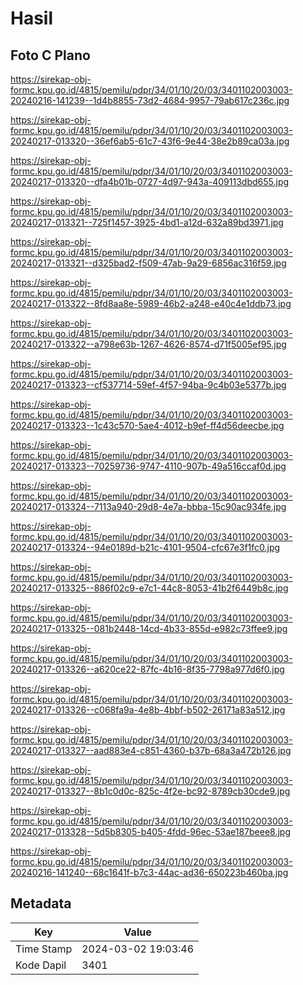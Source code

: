 # Hasil

## Foto C Plano

https://sirekap-obj-formc.kpu.go.id/4815/pemilu/pdpr/34/01/10/20/03/3401102003003-20240216-141239--1d4b8855-73d2-4684-9957-79ab617c236c.jpg

https://sirekap-obj-formc.kpu.go.id/4815/pemilu/pdpr/34/01/10/20/03/3401102003003-20240217-013320--36ef6ab5-61c7-43f6-9e44-38e2b89ca03a.jpg

https://sirekap-obj-formc.kpu.go.id/4815/pemilu/pdpr/34/01/10/20/03/3401102003003-20240217-013320--dfa4b01b-0727-4d97-943a-409113dbd655.jpg

https://sirekap-obj-formc.kpu.go.id/4815/pemilu/pdpr/34/01/10/20/03/3401102003003-20240217-013321--725f1457-3925-4bd1-a12d-632a89bd3971.jpg

https://sirekap-obj-formc.kpu.go.id/4815/pemilu/pdpr/34/01/10/20/03/3401102003003-20240217-013321--d325bad2-f509-47ab-9a29-6856ac316f59.jpg

https://sirekap-obj-formc.kpu.go.id/4815/pemilu/pdpr/34/01/10/20/03/3401102003003-20240217-013322--8fd8aa8e-5989-46b2-a248-e40c4e1ddb73.jpg

https://sirekap-obj-formc.kpu.go.id/4815/pemilu/pdpr/34/01/10/20/03/3401102003003-20240217-013322--a798e63b-1267-4626-8574-d71f5005ef95.jpg

https://sirekap-obj-formc.kpu.go.id/4815/pemilu/pdpr/34/01/10/20/03/3401102003003-20240217-013323--cf537714-59ef-4f57-94ba-9c4b03e5377b.jpg

https://sirekap-obj-formc.kpu.go.id/4815/pemilu/pdpr/34/01/10/20/03/3401102003003-20240217-013323--1c43c570-5ae4-4012-b9ef-ff4d56deecbe.jpg

https://sirekap-obj-formc.kpu.go.id/4815/pemilu/pdpr/34/01/10/20/03/3401102003003-20240217-013323--70259736-9747-4110-907b-49a516ccaf0d.jpg

https://sirekap-obj-formc.kpu.go.id/4815/pemilu/pdpr/34/01/10/20/03/3401102003003-20240217-013324--7113a940-29d8-4e7a-bbba-15c90ac934fe.jpg

https://sirekap-obj-formc.kpu.go.id/4815/pemilu/pdpr/34/01/10/20/03/3401102003003-20240217-013324--94e0189d-b21c-4101-9504-cfc67e3f1fc0.jpg

https://sirekap-obj-formc.kpu.go.id/4815/pemilu/pdpr/34/01/10/20/03/3401102003003-20240217-013325--886f02c9-e7c1-44c8-8053-41b2f6449b8c.jpg

https://sirekap-obj-formc.kpu.go.id/4815/pemilu/pdpr/34/01/10/20/03/3401102003003-20240217-013325--081b2448-14cd-4b33-855d-e982c73ffee9.jpg

https://sirekap-obj-formc.kpu.go.id/4815/pemilu/pdpr/34/01/10/20/03/3401102003003-20240217-013326--a620ce22-87fc-4b16-8f35-7798a977d6f0.jpg

https://sirekap-obj-formc.kpu.go.id/4815/pemilu/pdpr/34/01/10/20/03/3401102003003-20240217-013326--c068fa9a-4e8b-4bbf-b502-26171a83a512.jpg

https://sirekap-obj-formc.kpu.go.id/4815/pemilu/pdpr/34/01/10/20/03/3401102003003-20240217-013327--aad883e4-c851-4360-b37b-68a3a472b126.jpg

https://sirekap-obj-formc.kpu.go.id/4815/pemilu/pdpr/34/01/10/20/03/3401102003003-20240217-013327--8b1c0d0c-825c-4f2e-bc92-8789cb30cde9.jpg

https://sirekap-obj-formc.kpu.go.id/4815/pemilu/pdpr/34/01/10/20/03/3401102003003-20240217-013328--5d5b8305-b405-4fdd-96ec-53ae187beee8.jpg

https://sirekap-obj-formc.kpu.go.id/4815/pemilu/pdpr/34/01/10/20/03/3401102003003-20240216-141240--68c1641f-b7c3-44ac-ad36-650223b460ba.jpg


## Metadata

| Key        | Value               |
| ---------- | ------------------- |
| Time Stamp | 2024-03-02 19:03:46 |
| Kode Dapil | 3401                |



